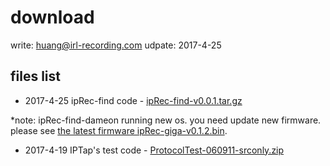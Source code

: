 # download

write: huang@irl-recording.com
udpate: 2017-4-25

## files list


* 2017-4-25 ipRec-find code - [ipRec-find-v0.0.1.tar.gz](ipRec-find-v0.0.1.tar.gz)

*note: ipRec-find-dameon running new os. you need update new firmware. please see [the latest firmware ipRec-giga-v0.1.2.bin](os/). 


* 2017-4-19 IPTap's test code - [ProtocolTest-060911-srconly.zip](ProtocolTest-060911-srconly.zip)

 
